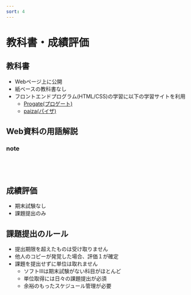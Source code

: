 ```yaml
---
sort: 4
---
```


# 教科書・成績評価

## 教科書

- Webページ上に公開
- 紙ベースの教科書なし
- フロントエンドプログラム(HTML/CSS)の学習に以下の学習サイトを利用
  - [Progate(プロゲート)](https://prog-8.com/dashboard)
  - [paiza(パイザ)](https://paiza.jp/)

## Web資料の用語解説

### note

```note
```

```tip
```

```warning
```

```danger
```

## 成績評価

- 期末試験なし
- 課題提出のみ

## 課題提出のルール

- 提出期限を超えたものは受け取りません
- 他人のコピーが発覚した場合、評価１が確定
- 課題を提出せずに単位は取れません
  - ソフトⅢは期末試験がない科目がほとんど
  - 単位取得には日々の課題提出が必須
  - 余裕のもったスケジュール管理が必要
